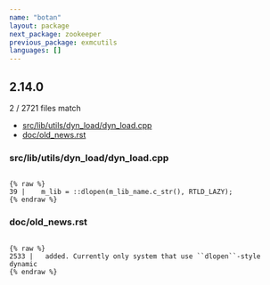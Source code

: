 ```yaml
---
name: "botan"
layout: package
next_package: zookeeper
previous_package: exmcutils
languages: []
---
```

## 2.14.0
2 / 2721 files match

 - [src/lib/utils/dyn_load/dyn_load.cpp](#srclibutilsdyn_loaddyn_loadcpp)
 - [doc/old_news.rst](#docold_newsrst)

### src/lib/utils/dyn_load/dyn_load.cpp

```

{% raw %}
39 |    m_lib = ::dlopen(m_lib_name.c_str(), RTLD_LAZY);
{% endraw %}

```
### doc/old_news.rst

```

{% raw %}
2533 |   added. Currently only system that use ``dlopen``-style dynamic
{% endraw %}

```